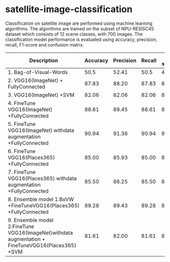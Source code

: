 # satellite-image-classification

Classification on satellite image are performed using machine learning algorithms. The
algorithms are trained on the subset of NPU-RESISC45 dataset which consists of 12 scene
classes, with 700 images. The classification model performance is evaluated using accuracy,
precision, recall, F1-score and confusion matrix.

| Description                                                                                       | Accuracy  | Precision  | Recall  | F1 score |
|---------------------------------------------------------------------------------------------------|-----------|------------|---------|----------|
| 1. Bag-of-Visual-Words                                                                            | 50.5      | 52.41      | 50.5    | 48.52    |
| 2. VGG16(ImageNet) + FullyConnected                                                               | 87.83     | 88.20      | 87.83   | 87.93    |
| 3. VGG16(ImageNet) +SVM                                                                           | 82.06     | 82.06      | 82.06   | 82.06    |
| 4. FineTune VGG16(ImageNet) +FullyConnected                                                       | 88.61     | 89.45      | 88.61   | 88.61    |
| 5. FineTune VGG16(ImageNet) withdata augmentation +FullyConnected                                 | 90.94     | 91.36      | 90.94   | 90.95    |
| 6. FineTune VGG16(Places365) +FullyConnected                                                      | 85.00     | 85.93      | 85.00   | 85.00    |
| 7. FineTune VGG16(Places365) withdata augmentation +FullyConnected                                | 85.50     | 86.25      | 85.50   | 85.54    |
| 8. Ensemble model 1:BoVW +FineTuneVGG16(Places365) +FullyConnected                                | 89.28     | 89.43      | 89.28   | 89.30    |
| 9. Ensemble model 2:FineTune VGG16(ImageNet)withdata augmentation + FineTuneVGG16(Places365) +SVM | 81.61     | 82.00      | 81.61   | 81.62    |
